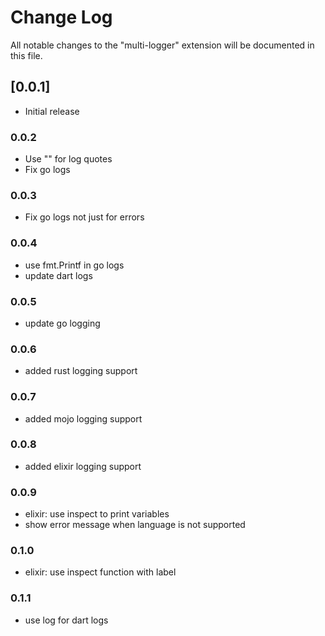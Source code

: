 # Change Log

All notable changes to the "multi-logger" extension will be documented in this file.

## [0.0.1]

- Initial release

### 0.0.2

- Use "" for log quotes
- Fix go logs

### 0.0.3

- Fix go logs not just for errors

### 0.0.4

- use fmt.Printf in go logs
- update dart logs

### 0.0.5

- update go logging

### 0.0.6

- added rust logging support

### 0.0.7

- added mojo logging support

### 0.0.8

- added elixir logging support

### 0.0.9

- elixir: use inspect to print variables
- show error message when language is not supported

### 0.1.0

- elixir: use inspect function with label

### 0.1.1

- use log for dart logs
